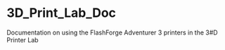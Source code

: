 # 3D_Print_Lab_Doc
Documentation on using the FlashForge Adventurer 3 printers in the 3#D Printer Lab
